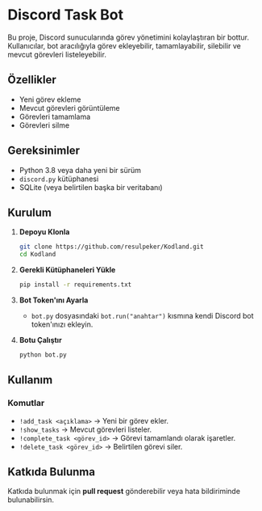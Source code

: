 # Discord Task Bot

Bu proje, Discord sunucularında görev yönetimini kolaylaştıran bir bottur. Kullanıcılar, bot aracılığıyla görev ekleyebilir, tamamlayabilir, silebilir ve mevcut görevleri listeleyebilir.

## Özellikler
- Yeni görev ekleme
- Mevcut görevleri görüntüleme
- Görevleri tamamlama
- Görevleri silme

## Gereksinimler
- Python 3.8 veya daha yeni bir sürüm
- `discord.py` kütüphanesi
- SQLite (veya belirtilen başka bir veritabanı)

## Kurulum

1. **Depoyu Klonla**  
   ```sh
   git clone https://github.com/resulpeker/Kodland.git
   cd Kodland
   ```

2. **Gerekli Kütüphaneleri Yükle**  
   ```sh
   pip install -r requirements.txt
   ```

3. **Bot Token'ını Ayarla**  
   - `bot.py` dosyasındaki `bot.run("anahtar")` kısmına kendi Discord bot token'ınızı ekleyin.

4. **Botu Çalıştır**  
   ```sh
   python bot.py
   ```

## Kullanım

### **Komutlar**
- `!add_task <açıklama>` → Yeni bir görev ekler.
- `!show_tasks` → Mevcut görevleri listeler.
- `!complete_task <görev_id>` → Görevi tamamlandı olarak işaretler.
- `!delete_task <görev_id>` → Belirtilen görevi siler.

## Katkıda Bulunma
Katkıda bulunmak için **pull request** gönderebilir veya hata bildiriminde bulunabilirsin.



